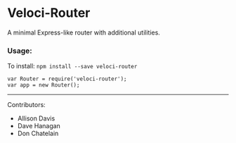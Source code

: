 # Veloci-Router
A minimal Express-like router with additional utilities. 
### Usage:
To install:  `npm install --save veloci-router`
```
var Router = require('veloci-router');
var app = new Router();

```

---
Contributors: 
- Allison Davis
- Dave Hanagan
- Don Chatelain